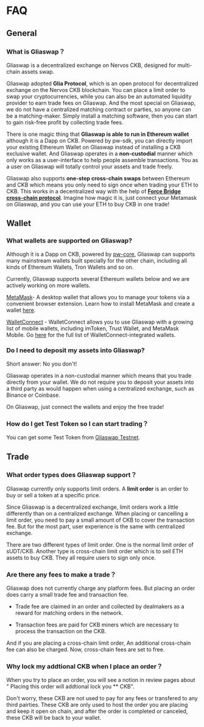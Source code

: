 # FAQ

## General

### What is Gliaswap？

Gliaswap is a decentralized exchange on Nervos CKB, designed for multi-chain assets swap.

Gliaswap adopted **Glia Protocol**, which is an open protocol for decentralized exchange on the Nervos CKB blockchain. You can place a limit order to swap your cryptocurrencies, while you can also be an automated liquidity provider to earn trade fees on Gliaswap. And the most special on Gliaswap, we do not have a centralized matching contract or parties, so anyone can be a matching-maker. Simply install  a matching software, then you can start to gain risk-free profit by collecting trade fees.

There is one magic thing that **Gliaswap is able to run in Ethereum wallet** although it is a Dapp on CKB. Powered by pw-sdk, you can directly import your existing Ethereum Wallet on Gliaswap instead of installing a CKB exclusive wallet. And Gliaswap operates in a **non-custodial** manner which only works as a user-interface to help people assemble transactions. You as a user on Gliaswap will totally control your assets and trade freely.

Gliaswap also supports **one-step cross-chain swaps** between Ethereum and CKB which means you only need to sign once when trading your ETH to CKB. This works in a decentralized way with the help of **[Force Bridge cross-chain protocol](https://github.com/nervosnetwork/force-bridge-eth)**. Imagine how magic it is, just connect your Metamask on Gliaswap, and you can use your ETH to buy CKB in one trade! 

## Wallet

### What wallets are supported on Gliaswap?

Although it is a Dapp on CKB, powered by [pw-core](https://github.com/lay2dev/pw-core), Gliaswap can supports many mainstream wallets built specially for the other chain, including all kinds of Ethereum Wallets, Tron Wallets and so on. 

Currently, Gliaswap supports several Ethereum wallets below and we are actively working on more wallets.

[MetaMask](https://metamask.io/)- A desktop wallet that allows you to manage your tokens via a convenient browser extension. Learn how to install MetaMask and create a wallet [here](https://metamask.zendesk.com/hc/en-us/articles/360015489531-Getting-Started-With-MetaMask-Part-1-).

[WalletConnect](https://walletconnect.org/) - WalletConnect allows you to use Gliaswap with a growing list of mobile wallets, including imToken, Trust Wallet, and MetaMask Mobile. Go [here](https://walletconnect.org/wallets/) for the full list of WalletConnect-integrated wallets.

### Do I need to deposit my assets into Gliaswap?

Short answer: No you don't!

Gliaswap operates in a non-custodial manner which means that you trade directly from your wallet. We do not require you to deposit your assets into a third party as would happen when using a centralized exchange, such as Binance or Coinbase.

On Gliaswap, just connect the wallets and enjoy the free trade!

### How do I get Test Token so I can start trading？

You can get some Test Token from [Gliaswap Testnet]().

## Trade

### What order types does Gliaswap support？

Gliaswap currently only supports limit orders. A **limit order** is an order to buy or sell a token at a specific price.

Since Gliaswap is a decentralized exchange, limit orders work a little differently than on a centralized exchange. When placing or cancelling a limit order, you need to pay a small amount of CKB to cover the transaction fee. But for the most part, user experience is the same with centralized exchange.

There are two different types of limit order. One is the normal limit order of sUDT/CKB. Another type is cross-chain limit order which is to sell ETH assets to buy CKB. They all require users to sign only once.

### Are there any fees to make a trade？

Gliaswap does not currently charge any platform fees. But placing an order does carry a small trade fee and transaction fee. 

* Trade fee are claimed in an order and collected by dealmakers as a reward for matching orders in the network. 

* Transaction fees are paid for CKB miners which are necessary to process the transaction on the CKB.

And if you are placing a cross-chain limit order, An additional cross-chain fee can also be charged. Now, cross-chain fees are set to free.

### Why lock my addtional CKB when I place an order？

When you try to place an order, you will see a notion in review pages about " Placing this order will addtional lock you ** CKB". 

Don't worry, these CKB are not used to pay for any fees or transfered to any third pairties. These CKB are only used to host the order you are placing and keep it open on chain, and after the order is completed or canceled, these CKB will be back to your wallet.  
